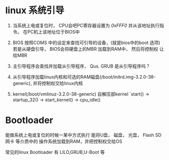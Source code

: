 linux 系统引导
================================

1. 当系统上电或复位时， CPU会吧PC寄存器设置为 *0xFFF0* 
   并从该地址执行指令。 在PC机上该地址位于BIOS中

2. BIOS 按照COMS 中的设定来查找可引导的设备，(就是bios中的boot 选项)
    若是从硬盘引导， BIOS会将硬盘上的MBR 加载到RAM中， 然后将控制权
       让给MBR

3. 主引导程序会查找并加载从引导程序，
  Qus. GRUB 是从引导程序吗？

4. 从引导程序加载linux内核和可选的RAM磁盘(/boot/initrd.img-3.2.0-38-generic),
   并将控制权交给linux内核

5. kernel(/boot/vmlinuz-3.2.0-38-generic) 自解压部kernel
   `start() -> startup_32() -> start_kernel() -> cpu_idle()
    

Bootloader
==================================
能做系统上电或复位的时候一某中方式执行
能将U盘， 磁盘， 光盘， Flash SD 网卡 等介质中的
操作系统加载到RAM，并把控制权交给OS

常见的linux Bootloader 有 LILO,GRUB,U-Boot 等
